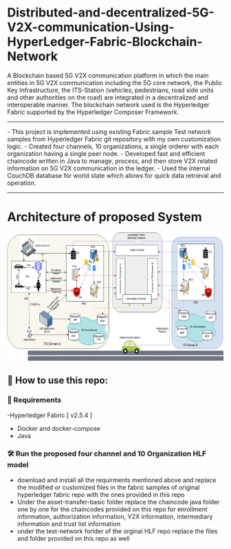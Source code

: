 # Distributed-and-decentralized-5G-V2X-communication-Using-HyperLedger-Fabric-Blockchain-Network
A Blockchain based 5G V2X communication platform in which the main entities in 5G V2X communication including the 5G core network, the Public Key Infrastructure, the ITS-Station (vehicles, pedestrians, road side units and other authorities on the road) are integrated in a decentralized and interoperable manner. The blockchain network used is the Hyperledger Fabric supported by the Hyperledger Composer Framework.
<hr />
- This project is implemented using existing Fabric sample Test network samples from Hyperledger Fabric git repository with my own customization logic.
- Created four channels, 10 organizations, a single orderer with each organization having a single peer node.
- Developed fast and efficient chaincode written in Java to manage, process, and then store V2X related information on 5G V2X communication in the ledger.
- Used the internal CouchDB database for world state which allows for quick data retrieval and operation.
<hr />

# Architecture of proposed System
<p align="center">
<img src="docs/fig1.png" height="300">
</p>

<p align="center">

## 🥇 How to use this repo:

### 🔖 Requirements

-Hyperledger Fabric [ v2.5.4 ]
- Docker and docker-compose
- Java


### 🛠 Run the proposed four channel and 10 Organization HLF model
- download and install all the requirments mentioned above and replace the modified or customized files in the fabric samples of original hyperledger fabric repo with the ones provided in this repo
- Under the asset-transfer-basic folder replace the chaincode java folder one by one for the chaincodes provided on this repo for enrollment information, authorization information, V2X information, intermediary information and trust list information
- under the test-network forlder of the orginal HLF repo replace the files and folder provided on this repo as well
  
